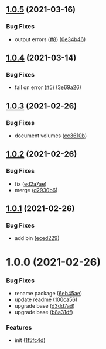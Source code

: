 ## [1.0.5](https://github.com/dword-design/docker-multirun/compare/v1.0.4...v1.0.5) (2021-03-16)


### Bug Fixes

* output errors ([#8](https://github.com/dword-design/docker-multirun/issues/8)) ([0e34b46](https://github.com/dword-design/docker-multirun/commit/0e34b46cf0c51475ddba077a4d227497fa2ea0e1))

## [1.0.4](https://github.com/dword-design/docker-multirun/compare/v1.0.3...v1.0.4) (2021-03-14)


### Bug Fixes

* fail on error ([#5](https://github.com/dword-design/docker-multirun/issues/5)) ([3e69a26](https://github.com/dword-design/docker-multirun/commit/3e69a2615f8409b3abdca48ae935bf584fe7cd59))

## [1.0.3](https://github.com/dword-design/docker-multirun/compare/v1.0.2...v1.0.3) (2021-02-26)


### Bug Fixes

* document volumes ([cc3610b](https://github.com/dword-design/docker-multirun/commit/cc3610be12ca80c067351027781cd9ad2aca3e74))

## [1.0.2](https://github.com/dword-design/docker-multirun/compare/v1.0.1...v1.0.2) (2021-02-26)


### Bug Fixes

* fix ([ed2a7ae](https://github.com/dword-design/docker-multirun/commit/ed2a7ae0c58e6fa2c7d2271ff759dbce1e980629))
* merge ([d2930b6](https://github.com/dword-design/docker-multirun/commit/d2930b6c7dd607b9a180d694da2208a6e232e4b6))

## [1.0.1](https://github.com/dword-design/docker-multirun/compare/v1.0.0...v1.0.1) (2021-02-26)


### Bug Fixes

* add bin ([eced229](https://github.com/dword-design/docker-multirun/commit/eced2299b452a541a63d8fb9a3b102abcb361570))

# 1.0.0 (2021-02-26)


### Bug Fixes

* rename package ([6eb45ae](https://github.com/dword-design/docker-multirun/commit/6eb45ae1e4377dde1c74fec05cd1f80fd1d70d7f))
* update readme ([100ca56](https://github.com/dword-design/docker-multirun/commit/100ca569105e06a92ae3243ba21980b959dd5113))
* upgrade base ([d3dd7ad](https://github.com/dword-design/docker-multirun/commit/d3dd7ad3718bbc63feb8567003b81ddcc8864cf2))
* upgrade base ([b8a31df](https://github.com/dword-design/docker-multirun/commit/b8a31dfb59e9ea4fb8c22f99c7d2603800340dda))


### Features

* init ([1f5fc4d](https://github.com/dword-design/docker-multirun/commit/1f5fc4de01b5a22dd9bb39b6339a8da2079f441d))
